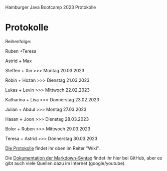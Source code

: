 Hamburger Java Bootcamp 2023 Protokolle

# Protokolle

Reihenfolge:

Ruben +Teresa 

Astrid + Max 

Steffen + Xin >>> Montag 20.03.2023

Robin + Hozan  >>> Dienstag 21.03.2023

Lukas + Levin >>> Mittwoch 22.02.2023

Katharina + Lisa >>> Donnerstag 23.02.2023

Julian + Abdul >>> Montag 27.03.2023

Hasan + Joon >>> Dienstag 28.03.2023

Bolor + Ruben >>> Mittwoch 29.03.2023

Teresa + Astrid >>> Donnerstag 30.03.2023



[Die Protokolle](https://github.com/neuefische/hh-java-23-1-protocol/wiki) findet ihr oben im Reiter "Wiki".

Die [Dokumentation der Markdown-Syntax](https://docs.github.com/de/get-started/writing-on-github/getting-started-with-writing-and-formatting-on-github/basic-writing-and-formatting-syntax) findet ihr hier bei GitHub, aber es gibt auch viele Quellen dazu im Internet (google/youtube).
